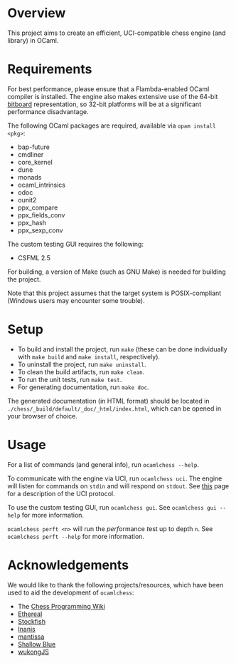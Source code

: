 # Overview

This project aims to create an efficient, UCI-compatible chess engine (and library) in OCaml.

# Requirements

For best performance, please ensure that a Flambda-enabled OCaml compiler is installed.
The engine also makes extensive use of the 64-bit [bitboard](https://www.chessprogramming.org/Bitboards) representation, so 32-bit platforms will be at a significant performance disadvantage.

The following OCaml packages are required, available via `opam install <pkg>`:

- bap-future
- cmdliner
- core_kernel
- dune
- monads
- ocaml_intrinsics
- odoc
- ounit2
- ppx_compare
- ppx_fields_conv
- ppx_hash
- ppx_sexp_conv

The custom testing GUI requires the following:

- CSFML 2.5

For building, a version of Make (such as GNU Make) is needed for building the project.

Note that this project assumes that the target system is POSIX-compliant (Windows users may encounter some trouble).

# Setup

- To build and install the project, run `make` (these can be done individually with `make build` and `make install`, respectively).
- To uninstall the project, run `make uninstall`.
- To clean the build artifacts, run `make clean`.
- To run the unit tests, run `make test`.
- For generating documentation, run `make doc`.

The generated documentation (in HTML format) should be located in `./chess/_build/default/_doc/_html/index.html`, which can be opened in your browser of choice.

# Usage

For a list of commands (and general info), run `ocamlchess --help`.

To communicate with the engine via UCI, run `ocamlchess uci`.
The engine will listen for commands on `stdin` and will respond on `stdout`.
See [this](http://wbec-ridderkerk.nl/html/UCIProtocol.html) page for a description of the UCI protocol.

To use the custom testing GUI, run `ocamlchess gui`.
See `ocamlchess gui --help` for more information.

`ocamlchess perft <n>` will run the *perf*ormance *t*est up to depth `n`.
See `ocamlchess perft --help` for more information.

# Acknowledgements

We would like to thank the following projects/resources, which have been used to aid the development of `ocamlchess`:

- The [Chess Programming Wiki](https://www.chessprogramming.org/)
- [Ethereal](https://github.com/AndyGrant/Ethereal)
- [Stockfish](https://github.com/official-stockfish/Stockfish)
- [Inanis](https://github.com/Tearth/Inanis)
- [mantissa](https://github.com/jtheardw/mantissa)
- [Shallow Blue](https://github.com/GunshipPenguin/shallow-blue)
- [wukongJS](https://github.com/maksimKorzh/wukongJS)
